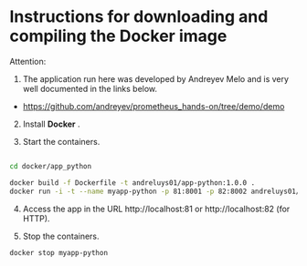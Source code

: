 # Instructions for downloading and compiling the Docker image

Attention:

1) The application run here was developed by Andreyev Melo and is very well documented in the links below.

* https://github.com/andreyev/prometheus_hands-on/tree/demo/demo

2) Install **Docker** .

3) Start the containers.

```sh

cd docker/app_python

docker build -f Dockerfile -t andreluys01/app-python:1.0.0 .
docker run -i -t --name myapp-python -p 81:8001 -p 82:8002 andreluys01/app-python:1.0.0
```

4) Access the app in the URL http://localhost:81 or http://localhost:82  (for HTTP).

5) Stop the containers.

```sh
docker stop myapp-python
```
